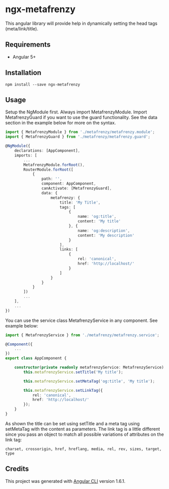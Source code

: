 # ngx-metafrenzy

This angular library will provide help in dynamically setting the head tags (meta/link/title).

## Requirements

- Angular 5+

## Installation

``npm install --save ngx-metafrenzy``

## Usage

Setup the NgModule first. Always import MetafrenzyModule. Import MetafrenzyGuard if you want to use the guard functionality. See the data section in the example below for more on the syntax.

```typescript
import { MetafrenzyModule } from './metafrenzy/metafrenzy.module';
import { MetafrenzyGuard } from './metafrenzy/metafrenzy.guard';

@NgModule({
    declarations: [AppComponent],
    imports: [
        ...
        MetafrenzyModule.forRoot(),
        RouterModule.forRoot([
            {
                path: '',
                component: AppComponent,
                canActivate: [MetafrenzyGuard],
                data: { 
                    metafrenzy: {
                        title: 'My Title',
                        tags: [
                            {
                                name: 'og:title',
                                content: 'My title'
                            }, {
                                name: 'og:description',
                                content: 'My description'
                            }
                        ],
                        links: [
                            {
                                rel: 'canonical',
                                href: 'http://localhost/'
                            }
                        ]
                    }
                }
            }
        ])
        ...
    ],
    ...
})
```

You can use the service class MetafrenzyService in any component. See example below:

```typescript
import { MetafrenzyService } from './metafrenzy/metafrenzy.service';

@Component({
    ...
})
export class AppComponent {

    constructor(private readonly metafrenzyService: MetafrenzyService) {
        this.metafrenzyService.setTitle('My title');

        this.metafrenzyService.setMetaTag('og:title', 'My title');

        this.metafrenzyService.setLinkTag({
            rel: 'canonical',
            href: 'http://localhost/'
        });
    }
}
```

As shown the title can be set using setTitle and a meta tag using setMetaTag with the content as parameters. The link tag is a little different since you pass an object to match all possible variations of attributes on the link tag:

``charset, crossorigin, href, hreflang, media, rel, rev, sizes, target, type``

## Credits
This project was generated with [Angular CLI](https://github.com/angular/angular-cli) version 1.6.1.